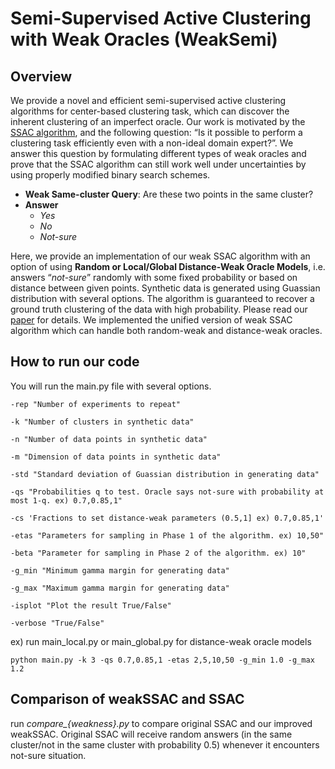 # Semi-Supervised Active Clustering with Weak Oracles (WeakSemi)
## Overview
We provide a novel and efficient semi-supervised active clustering algorithms for center-based clustering task, which can discover the inherent clustering of an imperfect oracle. Our work is motivated by the [SSAC algorithm](https://papers.nips.cc/paper/6449-clustering-with-same-cluster-queries.pdf), and the following question: “Is it possible to perform a clustering task efficiently even with a non-ideal domain expert?”. We answer this question by formulating different types of weak oracles and prove that the SSAC algorithm can still work well under uncertainties by using properly modified binary search schemes.

- **Weak Same-cluster Query**: Are these two points in the same cluster?
- **Answer**
  - *Yes*
  - *No*
  - *Not-sure*

Here, we provide an implementation of our weak SSAC algorithm with an option of using **Random or Local/Global Distance-Weak Oracle Models**, i.e. answers “*not-sure*” randomly with some fixed probability or based on distance between given points. Synthetic data is generated using Guassian distribution with several options. The algorithm is guaranteed to recover a ground truth clustering of the data with high probability. Please read our [paper](https://arxiv.org/abs/1709.03202) for details. We implemented the unified version of weak SSAC algorithm which can handle both random-weak and distance-weak oracles.

## How to run our code
You will run the main.py file with several options.
```
-rep "Number of experiments to repeat"

-k "Number of clusters in synthetic data"

-n "Number of data points in synthetic data"

-m "Dimension of data points in synthetic data"

-std "Standard deviation of Guassian distribution in generating data"

-qs "Probabilities q to test. Oracle says not-sure with probability at most 1-q. ex) 0.7,0.85,1"

-cs 'Fractions to set distance-weak parameters (0.5,1] ex) 0.7,0.85,1'

-etas "Parameters for sampling in Phase 1 of the algorithm. ex) 10,50"

-beta "Parameter for sampling in Phase 2 of the algorithm. ex) 10"

-g_min "Minimum gamma margin for generating data"

-g_max "Maximum gamma margin for generating data"

-isplot "Plot the result True/False"

-verbose "True/False"
```

ex) run main_local.py or main_global.py for distance-weak oracle models
```
python main.py -k 3 -qs 0.7,0.85,1 -etas 2,5,10,50 -g_min 1.0 -g_max 1.2
```

## Comparison of weakSSAC and SSAC
run *compare_{weakness}.py* to compare original SSAC and our improved weakSSAC. Original SSAC will receive random answers (in the same cluster/not in the same cluster with probability 0.5) whenever it encounters not-sure situation.
